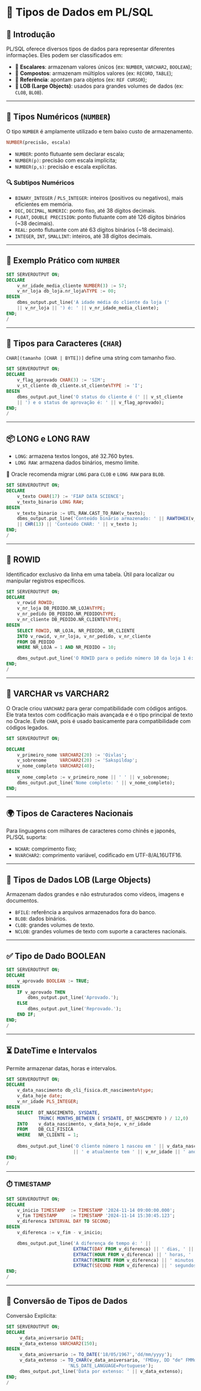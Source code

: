 
# 🧠 Tipos de Dados em PL/SQL

## 📌 Introdução
PL/SQL oferece diversos tipos de dados para representar diferentes informações. Eles podem ser classificados em:

- 🔹 **Escalares**: armazenam valores únicos (ex: `NUMBER`, `VARCHAR2`, `BOOLEAN`);
- 🔸 **Compostos**: armazenam múltiplos valores (ex: `RECORD`, `TABLE`);
- 🧭 **Referência**: apontam para objetos (ex: `REF CURSOR`);
- 💾 **LOB (Large Objects)**: usados para grandes volumes de dados (ex: `CLOB`, `BLOB`).

---

## 🔢 Tipos Numéricos (`NUMBER`)

O tipo `NUMBER` é amplamente utilizado e tem baixo custo de armazenamento.

```sql
NUMBER(precisão, escala)
```

- `NUMBER`: ponto flutuante sem declarar escala;
- `NUMBER(p)`: precisão com escala implícita;
- `NUMBER(p,s)`: precisão e escala explícitas.

### 🔍 Subtipos Numéricos

- `BINARY_INTEGER` / `PLS_INTEGER`: inteiros (positivos ou negativos), mais eficientes em memória.
- `DEC`, `DECIMAL`, `NUMERIC`: ponto fixo, até 38 dígitos decimais.
- `FLOAT`, `DOUBLE PRECISION`: ponto flutuante com até 126 dígitos binários (~38 decimais).
- `REAL`: ponto flutuante com até 63 dígitos binários (~18 decimais).
- `INTEGER`, `INT`, `SMALLINT`: inteiros, até 38 dígitos decimais.

---

## 🧪 Exemplo Prático com `NUMBER`

```sql
SET SERVEROUTPUT ON;
DECLARE
    v_nr_idade_media_cliente NUMBER(3) := 57;
    v_nr_loja db_loja.nr_loja%TYPE := 00;
BEGIN
    dbms_output.put_line('A idade média do cliente da loja (' 
    || v_nr_loja || ') é: ' || v_nr_idade_media_cliente);
END;
/
```

---

## 🧾 Tipos para Caracteres (`CHAR`)

`CHAR[(tamanho [CHAR | BYTE])]` define uma string com tamanho fixo.

```sql
SET SERVEROUTPUT ON;
DECLARE
    v_flag_aprovado CHAR(3) := 'SIM';
    v_st_cliente db_cliente.st_cliente%TYPE := 'I';
BEGIN
    dbms_output.put_line('O status do cliente é (' || v_st_cliente 
    || ') e o status de aprovação é: ' || v_flag_aprovado);
END;
/
```

---

## 📦 LONG e LONG RAW

- `LONG`: armazena textos longos, até 32.760 bytes.
- `LONG RAW`: armazena dados binários, mesmo limite.

🔁 Oracle recomenda migrar `LONG` para `CLOB` e `LONG RAW` para `BLOB`.

```sql
SET SERVEROUTPUT ON;
DECLARE
    v_texto CHAR(17) := 'FIAP DATA SCIENCE';
    v_texto_binario LONG RAW; 
BEGIN
    v_texto_binario := UTL_RAW.CAST_TO_RAW(v_texto);
    dbms_output.put_line('Conteúdo binário armazenado: ' || RAWTOHEX(v_texto_binario)
    || CHR(13) || 'Conteúdo CHAR: ' || v_texto );
END;
/
```

---

## 📍 ROWID

Identificador exclusivo da linha em uma tabela. Útil para localizar ou manipular registros específicos.

```sql
SET SERVEROUTPUT ON;
DECLARE 
    v_rowid ROWID;
    v_nr_loja DB_PEDIDO.NR_LOJA%TYPE;
    v_nr_pedido DB_PEDIDO.NR_PEDIDO%TYPE;
    v_nr_cliente DB_PEDIDO.NR_CLIENTE%TYPE;
BEGIN
    SELECT ROWID, NR_LOJA, NR_PEDIDO, NR_CLIENTE
    INTO v_rowid, v_nr_loja, v_nr_pedido, v_nr_cliente
    FROM DB_PEDIDO
    WHERE NR_LOJA = 1 AND NR_PEDIDO = 10;

    dbms_output.put_line('O ROWID para o pedido número 10 da loja 1 é: ' || v_rowid);
END;
/
```

---

## 🧵 VARCHAR vs VARCHAR2

O Oracle criou `VARCHAR2` para gerar compatibilidade com códigos antigos. Ele trata textos com codificação mais avançada e é o tipo principal de texto no Oracle. Evite `CHAR`, pois é usado basicamente para compatibilidade com códigos legados.

```sql
SET SERVEROUTPUT ON;

DECLARE
    v_primeiro_nome VARCHAR2(20) := 'Oivlas';
    v_sobrenome     VARCHAR2(20) := 'Sakspildap';
    v_nome_completo VARCHAR2(40);
BEGIN
    v_nome_completo := v_primeiro_nome || ' ' || v_sobrenome;
    dbms_output.put_line('Nome completo: ' || v_nome_completo);
END;
```

---

## 🌍 Tipos de Caracteres Nacionais

Para linguagens com milhares de caracteres como chinês e japonês, PL/SQL suporta:

- `NCHAR`: comprimento fixo;
- `NVARCHAR2`: comprimento variável, codificado em UTF-8/AL16UTF16.

---

## 💾 Tipos de Dados LOB (Large Objects)

Armazenam dados grandes e não estruturados como vídeos, imagens e documentos.

- `BFILE`: referência a arquivos armazenados fora do banco.
- `BLOB`: dados binários.
- `CLOB`: grandes volumes de texto.
- `NCLOB`: grandes volumes de texto com suporte a caracteres nacionais.

---

## ✅ Tipo de Dado BOOLEAN

```sql
SET SERVEROUTPUT ON;
DECLARE
    v_aprovado BOOLEAN := TRUE;
BEGIN
    IF v_aprovado THEN
        dbms_output.put_line('Aprovado.');
    ELSE
        dbms_output.put_line('Reprovado.');
    END IF;
END;
/
```

---

## ⏳ DateTime e Intervalos

Permite armazenar datas, horas e intervalos.

```sql
SET SERVEROUTPUT ON;
DECLARE
	v_data_nascimento db_cli_fisica.dt_nascimento%type;
	v_data_hoje date;
	v_nr_idade PLS_INTEGER;
BEGIN
	SELECT 	DT_NASCIMENTO, SYSDATE,
			TRUNC( MONTHS_BETWEEN ( SYSDATE, DT_NASCIMENTO ) / 12,0)
	INTO	v_data_nascimento, v_data_hoje, v_nr_idade
	FROM	DB_CLI_FISICA
	WHERE 	NR_CLIENTE = 1;
	
	dbms_output.put_line('O cliente número 1 nasceu em ' || v_data_nascimento 
						 || ' e atualmente tem ' || v_nr_idade || ' anos.');
END;
/
```

---

### ⏱️ TIMESTAMP

```sql
SET SERVEROUTPUT ON;
DECLARE
    v_inicio TIMESTAMP 	:= TIMESTAMP '2024-11-14 09:00:00.000';
    v_fim TIMESTAMP 	:= TIMESTAMP '2024-11-14 15:30:45.123';
    v_diferenca INTERVAL DAY TO SECOND;
BEGIN
    v_diferenca := v_fim - v_inicio;

    dbms_output.put_line('A diferença de tempo é: ' || 
                         EXTRACT(DAY FROM v_diferenca) || ' dias, ' ||
                         EXTRACT(HOUR FROM v_diferenca) || ' horas, ' ||
                         EXTRACT(MINUTE FROM v_diferenca) || ' minutos, ' ||
                         EXTRACT(SECOND FROM v_diferenca) || ' segundos.');
END;
/
```

---

## 🔄 Conversão de Tipos de Dados

Conversão Explícita:

```sql
SET SERVEROUTPUT ON;
DECLARE
     v_data_aniversario DATE;
     v_data_extenso VARCHAR2(150);
BEGIN
     v_data_aniversario := TO_DATE('18/05/1967','dd/mm/yyyy');
     v_data_extenso := TO_CHAR(v_data_aniversario, 'FMDay, DD "de" FMMonth "de" YYYY', 
                       'NLS_DATE_LANGUAGE=Portuguese');
     dbms_output.put_line('Data por extenso: ' || v_data_extenso);
END;
/
```

